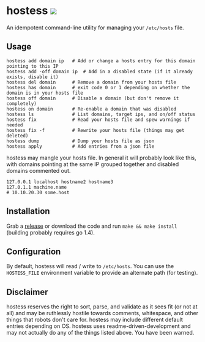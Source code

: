 # hostess [![](https://travis-ci.org/cbednarski/hostess.svg)](https://travis-ci.org/cbednarski/hostess)

An idempotent command-line utility for managing your `/etc/hosts` file.

## Usage

    hostess add domain ip   # Add or change a hosts entry for this domain pointing to this IP
    hostess add -off domain ip  # Add in a disabled state (if it already exists, disable it)
    hostess del domain      # Remove a domain from your hosts file
    hostess has domain      # exit code 0 or 1 depending on whether the domain is in your hosts file
    hostess off domain      # Disable a domain (but don't remove it completely)
    hostess on domain       # Re-enable a domain that was disabled
    hostess ls              # List domains, target ips, and on/off status
    hostess fix             # Read your hosts file and spew warnings if needed
    hostess fix -f          # Rewrite your hosts file (things may get deleted)
    hostess dump            # Dump your hosts file as json
    hostess apply           # Add entries from a json file

hostess may mangle your hosts file. In general it will probably look like this, with domains pointing at the same IP grouped together and disabled domains commented out.

    127.0.0.1 localhost hostname2 hostname3
    127.0.1.1 machine.name
    # 10.10.20.30 some.host

## Installation

Grab a [release](https://github.com/cbednarski/hostess/releases) or download the code and run `make && make install` (building probably requires go 1.4).

## Configuration

By default, hostess will read / write to `/etc/hosts`. You can use the `HOSTESS_FILE` environment variable to provide an alternate path (for testing).

## Disclaimer

hostess reserves the right to sort, parse, and validate as it sees fit (or not at all) and may be ruthlessly hostile towards comments, whitespace, and other things that robots don't care for. hostess may include different default entries depending on OS. hostess uses readme-driven-development and may not actually do any of the things listed above. You have been warned.
